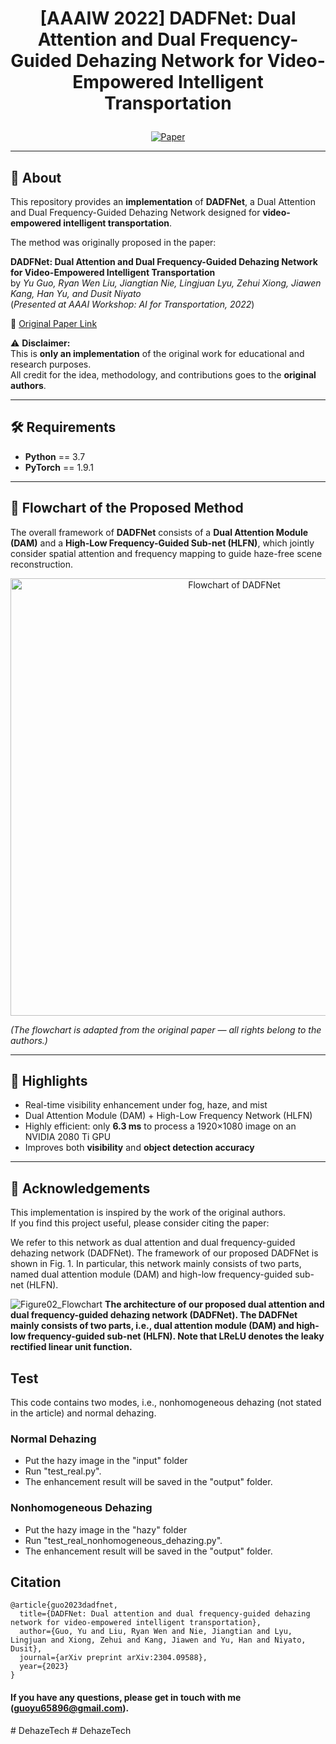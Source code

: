 # <p align="center"> [AAAIW 2022] DADFNet: Dual Attention and Dual Frequency-Guided Dehazing Network for Video-Empowered Intelligent Transportation </p>

<div align="center">
 
[![Paper](https://img.shields.io/badge/DADFNet-Paper-red.svg)](https://arxiv.org/abs/2304.09588)

</div>

---

## 📖 About  

This repository provides an **implementation** of **DADFNet**, a Dual Attention and Dual Frequency-Guided Dehazing Network designed for **video-empowered intelligent transportation**.  

The method was originally proposed in the paper:  

**DADFNet: Dual Attention and Dual Frequency-Guided Dehazing Network for Video-Empowered Intelligent Transportation**  
by *Yu Guo, Ryan Wen Liu, Jiangtian Nie, Lingjuan Lyu, Zehui Xiong, Jiawen Kang, Han Yu, and Dusit Niyato*  
(*Presented at AAAI Workshop: AI for Transportation, 2022*)  

📄 [Original Paper Link](https://arxiv.org/abs/2304.09588)  

⚠️ **Disclaimer:**  
This is **only an implementation** of the original work for educational and research purposes.  
All credit for the idea, methodology, and contributions goes to the **original authors**.  

---

## 🛠 Requirements  

- **Python** == 3.7  
- **PyTorch** == 1.9.1  

---

## 🔎 Flowchart of the Proposed Method  

The overall framework of **DADFNet** consists of a **Dual Attention Module (DAM)** and a **High-Low Frequency-Guided Sub-net (HLFN)**, which jointly consider spatial attention and frequency mapping to guide haze-free scene reconstruction.  

<p align="center">
  <img src="flowchart.png" alt="Flowchart of DADFNet" width="700"/>
</p>

*(The flowchart is adapted from the original paper — all rights belong to the authors.)*  

---

## 🚀 Highlights  

- Real-time visibility enhancement under fog, haze, and mist  
- Dual Attention Module (DAM) + High-Low Frequency Network (HLFN)  
- Highly efficient: only **6.3 ms** to process a 1920×1080 image on an NVIDIA 2080 Ti GPU  
- Improves both **visibility** and **object detection accuracy**  

---

## 🙏 Acknowledgements  

This implementation is inspired by the work of the original authors.  
If you find this project useful, please consider citing the paper:  


We refer to this network as dual attention and dual frequency-guided dehazing network (DADFNet). The framework of our proposed DADFNet is shown in Fig. 1. In particular, this network mainly consists of two parts, named dual attention module (DAM) and high-low frequency-guided sub-net (HLFN). 

![Figure02_Flowchart](https://user-images.githubusercontent.com/48637474/158503605-3200f3dd-ecec-4404-8ee5-04b404a30f66.png)
**The architecture of our proposed dual attention and dual frequency-guided dehazing network (DADFNet). The DADFNet mainly consists of two parts, i.e., dual attention module (DAM) and high-low frequency-guided sub-net (HLFN). Note that LReLU denotes the leaky rectified linear unit function.**

## Test
This code contains two modes, i.e., nonhomogeneous dehazing (not stated in the article) and normal dehazing.
### Normal Dehazing
* Put the hazy image in the "input" folder
* Run "test_real.py". 
* The enhancement result will be saved in the "output" folder.

### Nonhomogeneous Dehazing
* Put the hazy image in the "hazy" folder
* Run "test_real_nonhomogeneous_dehazing.py". 
* The enhancement result will be saved in the "output" folder.

## Citation

```
@article{guo2023dadfnet,
  title={DADFNet: Dual attention and dual frequency-guided dehazing network for video-empowered intelligent transportation},
  author={Guo, Yu and Liu, Ryan Wen and Nie, Jiangtian and Lyu, Lingjuan and Xiong, Zehui and Kang, Jiawen and Yu, Han and Niyato, Dusit},
  journal={arXiv preprint arXiv:2304.09588},
  year={2023}
}
```

#### If you have any questions, please get in touch with me (guoyu65896@gmail.com).
#   D e h a z e T e c h 
 
 #   D e h a z e T e c h 
 
 
